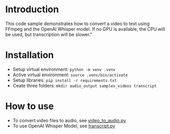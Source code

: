 # Introduction

This code sample demonstrates how to convert a video to text using FFmpeg and the OpenAI Whisper model. If no GPU is available, the CPU will be used, but transcription will be slower."

# Installation
- Setup virtual environment: ```python -m venv .venv```
- Active virtual environment: ```source .venv/bin/activate```
- Setup libraries: ```pip install -r requirements.txt```
- Ceate three folders: ```mkdir audio_output samples_videos transcript```

# How to use
- To convert video files to audio, see [video_to_audio.py](video_to_audio.py)
- To use OpenAI Whisper Model, see [transcript.py](transcript.py)
